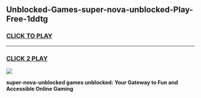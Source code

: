 
## Unblocked-Games-super-nova-unblocked-Play-Free-1ddtg
<h3>
<a href="https://premium76.site?title=super-nova-unblocked&ref=21A">CLICK TO PLAY</a></h3>
<hr>

<h3>
<a href="https://premium76.site?title=super-nova-unblocked&ref=21A">CLICK 2 PLAY</a>
  
</h3>

<a href="https://premium76.site?title=super-nova-unblocked&ref=21A"><img src="https://clearcache.store/games.png"></a>


**super-nova-unblocked games unblocked: Your Gateway to Fun and Accessible Online Gaming**
